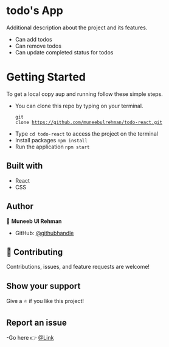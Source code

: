 # todo's App 

Additional description about the project and its features.
- Can add todos
- Can remove todos
- Can update completed status for todos

# Getting Started

To get a local copy aup and running follow these simple steps.
- You can clone this repo by typing on your terminal.<pre><code>git clone https://github.com/muneebulrehman/todo-react.git</code></pre>
- Type <code>cd todo-react</code> to access the project on the terminal
- Install packages
<code>npm install</code>
- Run the application
<code>npm start</code>

## Built with
- React
- CSS

## Author

👤 **Muneeb Ul Rehman**

- GitHub: [@githubhandle](https://github.com/muneebulrehman)

## 🤝 Contributing

Contributions, issues, and feature requests are welcome!

## Show your support

Give a ⭐️ if you like this project!

## Report an issue

-Go here 👉 [@Link](https://github.com/muneebulrehman/todo-react/issues)
